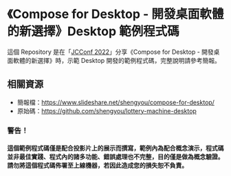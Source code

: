 # 《Compose for Desktop - 開發桌面軟體的新選擇》Desktop 範例程式碼

這個 Repository 是在「[JCConf 2022](https://jcconf.tw/2022/)」分享《Compose for Desktop - 開發桌面軟體的新選擇》時，示範 Desktop 開發的範例程式碼，完整說明請參考簡報。

## 相關資源

* 簡報檔：https://www.slideshare.net/shengyou/compose-for-desktop/
* 原始碼：https://github.com/shengyou/lottery-machine-desktop

### 警告！

#### 這個範例程式碼僅是配合投影片上的展示而撰寫，範例內為配合概念演示，程式碼並非最佳實踐、程式內的諸多功能、錯誤處理也不完整，目的僅是做為概念驗證。請勿將這個程式碼佈署至上線機器，若因此造成您的損失恕不負責。
